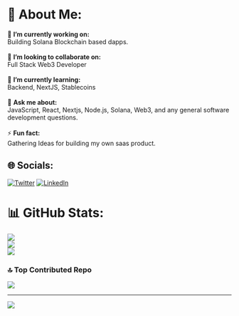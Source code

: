 # 💫 About Me:
🔭 **I’m currently working on:**  <br>Building Solana Blockchain based dapps.<br><br>👯 **I’m looking to collaborate on:**  <br>Full Stack Web3 Developer<br><br>🌱 **I’m currently learning:**  <br>Backend, NextJS, Stablecoins<br><br>💬 **Ask me about:**  <br>JavaScript, React, Nextjs, Node.js, Solana, Web3, and any general software development questions.<br><br>⚡ **Fun fact:**  <br>Gathering Ideas for building my own saas product.


## 🌐 Socials:
[![Twitter](https://img.shields.io/badge/Twitter-%231DA1F2.svg?logo=Twitter&logoColor=white)](https://twitter.com/adi_sehrawat22)  [![LinkedIn](https://img.shields.io/badge/LinkedIn-%230077B5.svg?logo=linkedin&logoColor=white)](https://linkedin.com/in/adityasehrawattt)


# 📊 GitHub Stats:
![](https://github-readme-stats.vercel.app/api?username=adisehrawat&theme=dark&hide_border=false&include_all_commits=false&count_private=false)<br/>
![](https://github-readme-streak-stats.herokuapp.com/?user=adisehrawat&theme=dark&hide_border=false)<br/>
![](https://github-readme-stats.vercel.app/api/top-langs/?username=adisehrawat&theme=dark&hide_border=false&include_all_commits=false&count_private=false&layout=compact)

### 🔝 Top Contributed Repo
![](https://github-contributor-stats.vercel.app/api?username=adisehrawat&limit=5&theme=tokyonight&combine_all_yearly_contributions=true)

---
[![](https://visitcount.itsvg.in/api?id=adisehrawat&icon=0&color=0)](https://visitcount.itsvg.in)

<!-- Proudly created with GPRM ( https://gprm.itsvg.in ) -->
